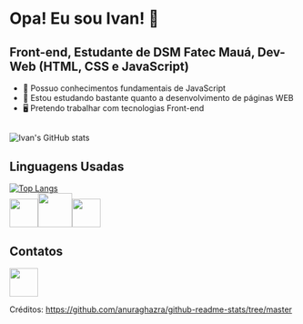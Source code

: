 # Opa! Eu sou Ivan! 👋

## Front-end, Estudante de DSM Fatec Mauá, Dev-Web (HTML, CSS e JavaScript)

- 🧠 Possuo conhecimentos fundamentais de JavaScript
- 🌱 Estou estudando bastante quanto a desenvolvimento de páginas WEB
- 🖥️ Pretendo trabalhar com tecnologias Front-end

##
![Ivan's GitHub stats](https://github-readme-stats.vercel.app/api?username=Iv4n-Jr&show_icons=true&theme=tokyonight) 

## Linguagens Usadas

[![Top Langs](https://github-readme-stats.vercel.app/api/top-langs/?username=Iv4n-Jr&layout=compact)](https://github.com/Iv4n-Jr/github-readme-stats)<br>
<img src="https://cdn.jsdelivr.net/gh/devicons/devicon@latest/icons/html5/html5-original.svg" height="50" width="50" /><img src="https://cdn.jsdelivr.net/gh/devicons/devicon@latest/icons/css3/css3-original-wordmark.svg" height="60" width="60"/><img src="https://cdn.jsdelivr.net/gh/devicons/devicon@latest/icons/javascript/javascript-original.svg" height="50" width="50"/>
<br>


## Contatos
<a href="https://www.linkedin.com/in/ivan-junior-53b26833b/?trk=opento_sprofile_topcard" target="_blank"><img src="https://cdn.jsdelivr.net/gh/devicons/devicon@latest/icons/linkedin/linkedin-original.svg" height="50" width="50" target="_blank"/></a>





Créditos: https://github.com/anuraghazra/github-readme-stats/tree/master
